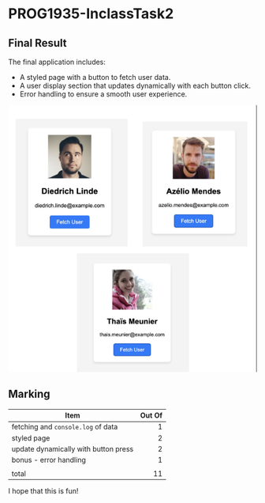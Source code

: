 # PROG1935-InclassTask2

## Final Result
The final application includes:

- A styled page with a button to fetch user data.
- A user display section that updates dynamically with each
button click.
- Error handling to ensure a smooth user experience.

![final result](READMEImages/inclasstask2.png)

## Marking

|Item|Out Of|
|--|--:|
|fetching and `console.log` of data|1|
|styled page|2|
|update dynamically with button press|2|
|bonus - error handling|1|
|||
|total|11|

I hope that this is fun!
